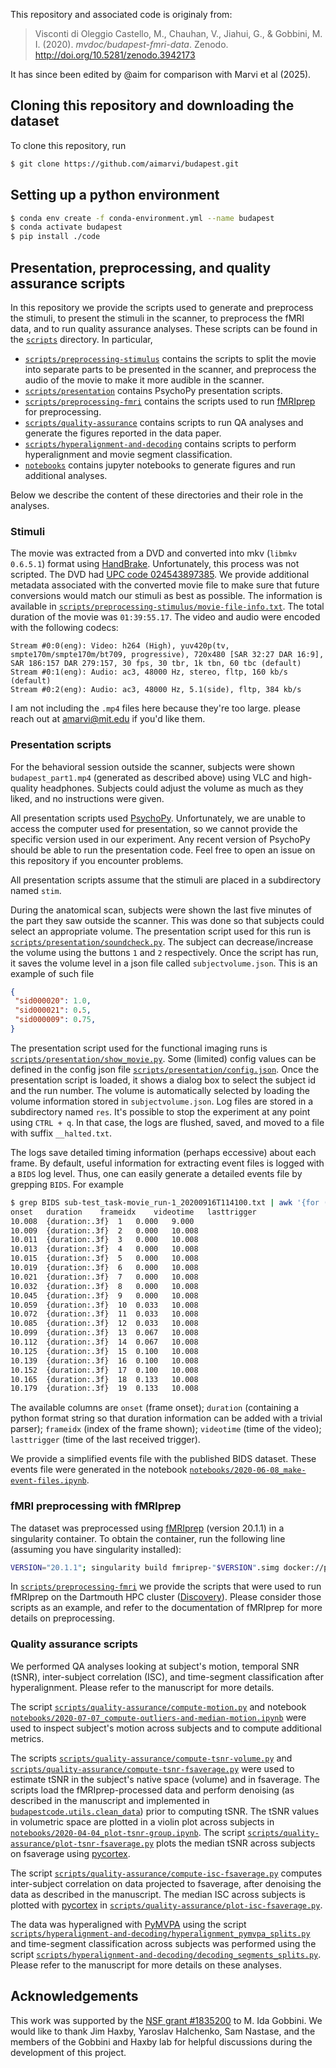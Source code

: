 This repository and associated code is originaly from:

> Visconti di Oleggio Castello, M., Chauhan,  V., Jiahui, G., & Gobbini, M. I. (2020).  *mvdoc/budapest-fmri-data*. Zenodo.  http://doi.org/10.5281/zenodo.3942173

It has since been edited by @aim for comparison with Marvi et al (2025). 

## Cloning this repository and downloading the dataset

To clone this repository, run

```bash
$ git clone https://github.com/aimarvi/budapest.git
```

## Setting up a python environment
```bash
$ conda env create -f conda-environment.yml --name budapest
$ conda activate budapest
$ pip install ./code
```

## Presentation, preprocessing, and quality assurance scripts

In this repository we provide the scripts used to generate and preprocess the stimuli, to present the stimuli in the scanner, to preprocess the fMRI data, and to run quality assurance analyses. These scripts can be found in the [`scripts`](scripts) directory. In particular,

- [`scripts/preprocessing-stimulus`](scripts/preprocessing-stimulus) contains the scripts to
  split the movie into separate parts to be presented in the scanner, and preprocess the audio of the movie to make it more audible in the scanner.
- [`scripts/presentation`](scripts/presentation) contains PsychoPy presentation scripts.
- [`scripts/preprocessing-fmri`](scripts/preprocessing-fmri) contains the scripts used to run [fMRIprep](https://fmriprep.readthedocs.io/) for preprocessing.
- [`scripts/quality-assurance`](scripts/quality-assurance) contains scripts to run QA analyses and generate the figures reported in the data paper.
- [`scripts/hyperalignment-and-decoding`](hyperalignment-and-decoding) contains scripts to perform hyperalignment and movie segment classification.
- [`notebooks`](notebooks) contains jupyter notebooks to generate figures and run additional analyses.

Below we describe the content of these directories and their role in the analyses.

### Stimuli

The movie was extracted from a DVD and converted into mkv (`libmkv 0.6.5.1`) format using [HandBrake](https://handbrake.fr/). Unfortunately, this process was not scripted. The DVD had [UPC code 024543897385](https://www.upcitemdb.com/upc/24543897385). We provide additional metadata associated with the converted movie file to make sure that future conversions would match our stimuli as best as possible. The information is available in [`scripts/preprocessing-stimulus/movie-file-info.txt`](scripts/preprocessing-stimulus/movie-file-info.txt). The total duration of the movie was `01:39:55.17`. The video and audio were encoded with the following codecs:

```
Stream #0:0(eng): Video: h264 (High), yuv420p(tv, smpte170m/smpte170m/bt709, progressive), 720x480 [SAR 32:27 DAR 16:9], SAR 186:157 DAR 279:157, 30 fps, 30 tbr, 1k tbn, 60 tbc (default)
Stream #0:1(eng): Audio: ac3, 48000 Hz, stereo, fltp, 160 kb/s (default)
Stream #0:2(eng): Audio: ac3, 48000 Hz, 5.1(side), fltp, 384 kb/s
```
I am not including the `.mp4` files here because they're too large. please reach out at amarvi@mit.edu if you'd like them. 


### Presentation scripts

For the behavioral session outside the scanner, subjects were  shown `budapest_part1.mp4` (generated as described above) using VLC and high-quality headphones. Subjects could adjust the volume as much as they liked, and no instructions were given.

All presentation scripts used [PsychoPy](https://www.psychopy.org/). Unfortunately, we are unable to access the computer used for presentation, so we cannot provide the specific version used in our experiment. Any recent version of PsychoPy should be able to run the presentation code. Feel free to open an issue on this repository if you encounter problems.

All presentation scripts assume that the stimuli are placed in a subdirectory named `stim`.

During the anatomical scan, subjects were shown the last five minutes of the part they saw outside the scanner. This was done so that subjects could select an appropriate volume. The presentation script used for this run is [`scripts/presentation/soundcheck.py`](scripts/presentation/soundcheck.py). The subject can decrease/increase the volume using the buttons `1` and `2` respectively. Once the script has run, it saves the volume level in a json file called `subjectvolume.json`. This is an example of such file

```json
{
 "sid000020": 1.0,
 "sid000021": 0.5,
 "sid000009": 0.75,
}
```

The presentation script used for the functional imaging runs is [`scripts/presentation/show_movie.py`](scripts/presentation/show_movie.py). Some (limited) config values can be defined in the config json file [`scripts/presentation/config.json`](scripts/presentation/config.json). Once the presentation script is loaded, it shows a dialog box to select the subject id and the run number. The volume is automatically selected by loading the volume information stored in `subjectvolume.json`. Log files are stored in a subdirectory named `res`. It's possible to stop the experiment at any point using `CTRL + q`. In that case, the logs are flushed, saved, and moved to a file with suffix `__halted.txt`. 

The logs save detailed timing information (perhaps eccessive) about each frame. By default, useful information for extracting event files is logged with a `BIDS` log level. Thus, one can easily generate a detailed events file by grepping `BIDS`. For example

```bash
$ grep BIDS sub-test_task-movie_run-1_20200916T114100.txt | awk '{for (i=3; i<NF; i++) printf $i"\t";print $NF}' | head -20
onset	duration	frameidx	videotime	lasttrigger
10.008	{duration:.3f}	1	0.000	9.000
10.009	{duration:.3f}	2	0.000	10.008
10.011	{duration:.3f}	3	0.000	10.008
10.013	{duration:.3f}	4	0.000	10.008
10.015	{duration:.3f}	5	0.000	10.008
10.019	{duration:.3f}	6	0.000	10.008
10.021	{duration:.3f}	7	0.000	10.008
10.032	{duration:.3f}	8	0.000	10.008
10.045	{duration:.3f}	9	0.000	10.008
10.059	{duration:.3f}	10	0.033	10.008
10.072	{duration:.3f}	11	0.033	10.008
10.085	{duration:.3f}	12	0.033	10.008
10.099	{duration:.3f}	13	0.067	10.008
10.112	{duration:.3f}	14	0.067	10.008
10.125	{duration:.3f}	15	0.100	10.008
10.139	{duration:.3f}	16	0.100	10.008
10.152	{duration:.3f}	17	0.100	10.008
10.165	{duration:.3f}	18	0.133	10.008
10.179	{duration:.3f}	19	0.133	10.008
```

The available columns are `onset` (frame onset); `duration` (containing a python format string so that duration information can be added with a trivial parser); `frameidx` (index of the frame shown); `videotime` (time of the video); `lasttrigger` (time of the last received trigger).

We provide a simplified events file with the published BIDS dataset. These events file were generated in the notebook  [`notebooks/2020-06-08_make-event-files.ipynb`](notebooks/2020-06-08_make-event-files.ipynb).

### fMRI preprocessing with fMRIprep

The dataset was preprocessed using [fMRIprep](https://fmriprep.org) (version 20.1.1) in a singularity container. To obtain the container, run the following line (assuming you have singularity installed):

```bash
VERSION="20.1.1"; singularity build fmriprep-"$VERSION".simg docker://poldracklab/fmriprep:"$VERSION"
```

In [`scripts/preprocessing-fmri`](scripts/preprocessing-fmri) we provide the scripts that were used to run fMRIprep on the Dartmouth HPC cluster ([Discovery](https://rc.dartmouth.edu/index.php/discovery-overview/)). Please consider those scripts as an example, and refer to the documentation of fMRIprep for more details on preprocessing.

### Quality assurance scripts

We performed QA analyses looking at subject's motion, temporal SNR (tSNR), inter-subject correlation (ISC), and time-segment classification after hyperalignment. Please refer to the manuscript for more details.

The script [`scripts/quality-assurance/compute-motion.py`](scripts/quality-assurance/compute-motion.py) and notebook  [`notebooks/2020-07-07_compute-outliers-and-median-motion.ipynb`](notebooks/2020-07-07_compute-outliers-and-median-motion.ipynb) were used to inspect subject's motion across subjects and to compute additional metrics.

The scripts [`scripts/quality-assurance/compute-tsnr-volume.py`](scripts/quality-assurance/compute-tsnr-volume.py) and [`scripts/quality-assurance/compute-tsnr-fsaverage.py`](scripts/quality-assurance/compute-tsnr-fsaverage.py) were used to estimate tSNR in the subject's native space (volume) and in fsaverage. The scripts load the fMRIprep-processed data and perform denoising (as described in the manuscript and implemented in [`budapestcode.utils.clean_data`](https://github.com/mvdoc/budapest-fmri-data/blob/7b9059a1ead5002368487d8376c7345acc4e5511/code/budapestcode/utils.py#L55)) prior to computing tSNR. The tSNR values in volumetric space are plotted in a violin plot across subjects in [`notebooks/2020-04-04_plot-tsnr-group.ipynb`](notebooks/2020-04-04_plot-tsnr-group.ipynb). The script [`scripts/quality-assurance/plot-tsnr-fsaverage.py`](scripts/quality-assurance/plot-tsnr-fsaverage.py) plots the median tSNR across subjects on fsaverage using [pycortex](https://gallantlab.github.io/pycortex).

The script  [`scripts/quality-assurance/compute-isc-fsaverage.py`](scripts/quality-assurance/compute-isc-fsaverage.py) computes inter-subject correlation on data projected to fsaverage, after denoising the data as described in the manuscript. The median ISC across subjects is plotted with [pycortex](https://gallantlab.github.io/pycortex) in [`scripts/quality-assurance/plot-isc-fsaverage.py`](scripts/quality-assurance/plot-isc-fsaverage.py).

The data was hyperaligned with [PyMVPA](https://www.pymvpa.org) using the script [`scripts/hyperalignment-and-decoding/hyperalignment_pymvpa_splits.py`](scripts/hyperalignment-and-decoding/hyperalignment_pymvpa_splits.py) and time-segment classification across subjects was performed using the script [`scripts/hyperalignment-and-decoding/decoding_segments_splits.py`](scripts/hyperalignment-and-decoding/decoding_segments_splits.py). Please refer to the manuscript for more details on these analyses.

## Acknowledgements

This work was supported by the [NSF grant #1835200](https://www.nsf.gov/awardsearch/showAward?AWD_ID=1835200) to M. Ida Gobbini. We would like to thank Jim Haxby, Yaroslav Halchenko, Sam Nastase, and the members of the Gobbini and Haxby lab for helpful discussions during the development of this project.
